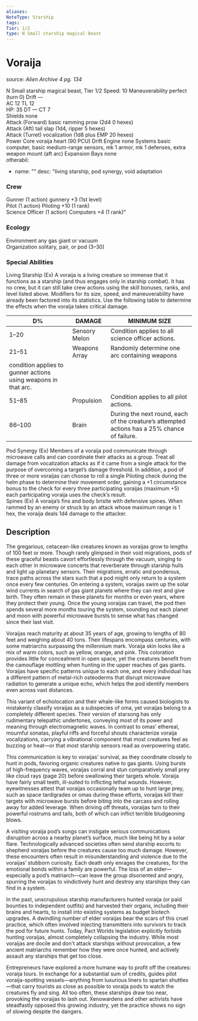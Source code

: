 ```yaml
---
aliases: 
NoteType: Starship
tags: 
Tier: 1/2
type: N Small starship magical beast
---
```


# Voraija

source:  _Alien Archive 4 pg. 134_

N Small starship magical beast, Tier 1/2 
Speed: 10
Maneuverability perfect (turn 0)
Drift —  
AC 12
TL 12  
HP: 35
DT —
CT 7  
Shields none  
Attack (Forward) basic ramming prow (2d4
0 hexes)  
Attack (Aft) tail slap (1d4, ripper
5 hexes)  
Attack (Turret) vocalization (1d8 plus EMP
20 hexes)  
Power Core voraija heart (90 PCU)
Drift Engine none
Systems basic computer, basic medium-range sensors, mk 1 armor, mk 1 defenses, extra weapon mount (aft arc)
Expansion Bays none  
otherabil:
  - name: ""
    desc: "living starship, pod synergy, void adaptation

### Crew

Gunner (1 action) gunnery +3 (1st level)  
Pilot (1 action) Piloting +10 (1 rank)  
Science Officer (1 action) Computers +4 (1 rank)"

### Ecology

Environment any gas giant or vacuum  
Organization solitary, pair, or pod (3–30)

### Special Abilities

Living Starship (Ex) A voraija is a living creature so immense that it functions as a starship (and thus engages only in starship combat). It has no crew, but it can still take crew actions using the skill bonuses, ranks, and level listed above. Modifiers for its size, speed, and maneuverability have already been factored into its statistics. Use the following table to determine the effects when the voraija takes critical damage.  

| D%     | DAMAGE        | MINIMUM SIZE                                                                                                  |
|--------|---------------|---------------------------------------------------------------------------------------------------------------|
| 1–20   | Sensory Melon | Condition applies to all science officer actions.                                                             |
| 21–51  | Weapons Array | Randomly determine one arc containing weapons
condition applies to gunner actions using weapons in that arc. |
| 51–85  | Propulsion    | Condition applies to all pilot actions.                                                                       |
| 86–100 | Brain         | During the next round, each of the creature’s attempted actions has a 25% chance of failure.                  |

Pod Synergy (Ex) Members of a voraija pod communicate through microwave calls and can coordinate their attacks as a group. Treat all damage from vocalization attacks as if it came from a single attack for the purpose of overcoming a target’s damage threshold. In addition, a pod of three or more voraijas can choose to roll a single Piloting check during the helm phase to determine their movement order, gaining a +1 circumstance bonus to the check for every three participating voraijas (maximum +5)
each participating voraija uses the check’s result.  
Spines (Ex) A voraija’s fins and body bristle with defensive spines. When rammed by an enemy or struck by an attack whose maximum range is 1 hex, the voraija deals 1d4 damage to the attacker.

## Description

The gregarious, cetacean-like creatures known as voraijas grow to lengths of 100 feet or more. Though rarely glimpsed in their void migrations, pods of these graceful beasts cavort effortlessly through the vacuum, singing to each other in microwave concerts that reverberate through starship hulls and light up planetary sensors. Their migrations, erratic and ponderous, trace paths across the stars such that a pod might only return to a system once every few centuries. On entering a system, voraijas swim up the solar wind currents in search of gas giant planets where they can rest and give birth. They often remain in these planets for months or even years, where they protect their young. Once the young voraijas can travel, the pod then spends several more months touring the system, sounding out each planet and moon with powerful microwave bursts to sense what has changed since their last visit.

Voraijas reach maturity at about 35 years of age, growing to lengths of 80 feet and weighing about 40 tons. Their lifespans encompass centuries, with some matriarchs surpassing the millennium mark. Voraija skin looks like a mix of warm colors, such as yellow, orange, and pink. This coloration provides little for concealment in open space, yet the creatures benefit from the camouflage mottling when hunting in the upper reaches of gas giants. Voraijas have specific patterns unique to each one, and every individual has a different pattern of metal-rich osteoderms that disrupt microwave radiation to generate a unique echo, which helps the pod identify members even across vast distances.

This variant of echolocation and their whale-like forms caused biologists to mistakenly classify voraijas as a subspecies of oma, yet voraijas belong to a completely different species. Their version of starsong has only rudimentary telepathic undertones, conveying most of its power and meaning through electromagnetic waves. In contrast to omas’ ethereal, mournful sonatas, playful riffs and forceful shouts characterize voraija vocalizations, carrying a vibrational component that most creatures feel as buzzing or heat—or that most starship sensors read as overpowering static.

This communication is key to voraijas’ survival, as they coordinate closely to hunt in pods, favoring organic creatures native to gas giants. Using bursts of high-frequency waves, voraijas corral and stun comparatively small prey like cloud rays (page 20) before swallowing their targets whole. Voraija have fairly small teeth, ill-suited to inflicting lethal wounds. However, eyewitnesses attest that voraijas occasionally team up to hunt large prey, such as space tardigrades or omas
during these efforts, voraijas kill their targets with microwave bursts before biting into the carcass and rolling away for added leverage. When driving off threats, voraijas turn to their powerful rostrums and tails, both of which can inflict terrible bludgeoning blows.

A visiting voraija pod’s songs can instigate serious communications disruption across a nearby planet’s surface, much like being hit by a solar flare. Technologically advanced societies often send starship escorts to shepherd voraijas before the creatures cause too much damage. However, these encounters often result in misunderstanding and violence due to the voraijas’ stubborn curiosity. Each death only enrages the creatures, for the emotional bonds within a family are powerful. The loss of an elder—especially a pod’s matriarch—can leave the group disoriented and angry, spurring the voraijas to vindictively hunt and destroy any starships they can find in a system.

In the past, unscrupulous starship manufacturers hunted voraija (or paid bounties to independent outfits) and harvested their organs, including their brains and hearts, to install into existing systems as budget biotech upgrades. A dwindling number of elder voraijas bear the scars of this cruel practice, which often involved injecting transmitters into survivors to track the pod for future hunts. Today, Pact Worlds legislation explicitly forbids hunting voraijas, almost completely collapsing the industry. While most voraijas are docile and don’t attack starships without provocation, a few ancient matriarchs remember how they were once hunted, and actively assault any starships that get too close.

Entrepreneurs have explored a more humane way to profit off the creatures: voraija tours. In exchange for a substantial sum of credits, guides pilot voraija-spotting vessels—anything from luxurious liners to spartan shuttles—that carry tourists as close as possible to voraija pods to watch the creatures fly and sing. All too often, these starships draw too near, provoking the voraijas to lash out. Xenowardens and other activists have steadfastly opposed this growing industry, yet the practice shows no sign of slowing despite the dangers.
